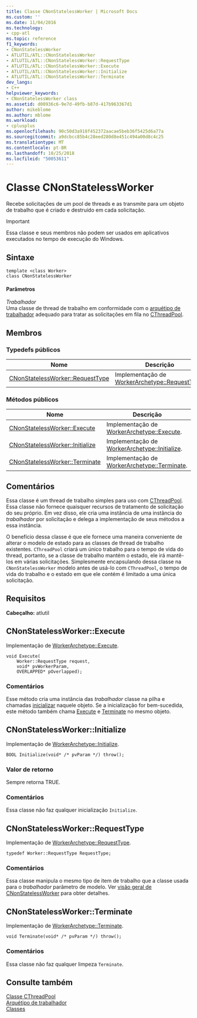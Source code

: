 ```yaml
---
title: Classe CNonStatelessWorker | Microsoft Docs
ms.custom: ''
ms.date: 11/04/2016
ms.technology:
- cpp-atl
ms.topic: reference
f1_keywords:
- CNonStatelessWorker
- ATLUTIL/ATL::CNonStatelessWorker
- ATLUTIL/ATL::CNonStatelessWorker::RequestType
- ATLUTIL/ATL::CNonStatelessWorker::Execute
- ATLUTIL/ATL::CNonStatelessWorker::Initialize
- ATLUTIL/ATL::CNonStatelessWorker::Terminate
dev_langs:
- C++
helpviewer_keywords:
- CNonStatelessWorker class
ms.assetid: d00936c6-9e7d-49fb-b87d-417b963367d1
author: mikeblome
ms.author: mblome
ms.workload:
- cplusplus
ms.openlocfilehash: 90c50d3a918f452372aacae5beb36f5425d6a77a
ms.sourcegitcommit: a9dcbcc85b4c28eed280d8e451c494a00d8c4c25
ms.translationtype: MT
ms.contentlocale: pt-BR
ms.lasthandoff: 10/25/2018
ms.locfileid: "50053611"
---
```

# <a name="cnonstatelessworker-class"></a>Classe CNonStatelessWorker

Recebe solicitações de um pool de threads e as transmite para um objeto de trabalho que é criado e destruído em cada solicitação.

> [!IMPORTANT]
>  Essa classe e seus membros não podem ser usados em aplicativos executados no tempo de execução do Windows.

## <a name="syntax"></a>Sintaxe

```
template <class Worker>
class CNonStatelessWorker
```

#### <a name="parameters"></a>Parâmetros

*Trabalhador*<br/>
Uma classe de thread de trabalho em conformidade com o [arquétipo de trabalhador](../../atl/reference/worker-archetype.md) adequado para tratar as solicitações em fila no [CThreadPool](../../atl/reference/cthreadpool-class.md).

## <a name="members"></a>Membros

### <a name="public-typedefs"></a>Typedefs públicos

|Nome|Descrição|
|----------|-----------------|
|[CNonStatelessWorker::RequestType](#requesttype)|Implementação de [WorkerArchetype::RequestType](worker-archetype.md#requesttype).|

### <a name="public-methods"></a>Métodos públicos

|Nome|Descrição|
|----------|-----------------|
|[CNonStatelessWorker::Execute](#execute)|Implementação de [WorkerArchetype::Execute](worker-archetype.md#execute).|
|[CNonStatelessWorker::Initialize](#initialize)|Implementação de [WorkerArchetype::Initialize](worker-archetype.md#initialize).|
|[CNonStatelessWorker::Terminate](#terminate)|Implementação de [WorkerArchetype::Terminate](worker-archetype.md#terminate).|

## <a name="remarks"></a>Comentários

Essa classe é um thread de trabalho simples para uso com [CThreadPool](../../atl/reference/cthreadpool-class.md). Essa classe não fornece quaisquer recursos de tratamento de solicitação do seu próprio. Em vez disso, ele cria uma instância de uma instância do *trabalhador* por solicitação e delega a implementação de seus métodos a essa instância.

O benefício dessa classe é que ele fornece uma maneira conveniente de alterar o modelo de estado para as classes de thread de trabalho existentes. `CThreadPool` criará um único trabalho para o tempo de vida do thread, portanto, se a classe de trabalho mantém o estado, ele irá mantê-los em várias solicitações. Simplesmente encapsulando dessa classe na `CNonStatelessWorker` modelo antes de usá-lo com `CThreadPool`, o tempo de vida do trabalho e o estado em que ele contém é limitado a uma única solicitação.

## <a name="requirements"></a>Requisitos

**Cabeçalho:** atlutil

##  <a name="execute"></a>  CNonStatelessWorker::Execute

Implementação de [WorkerArchetype::Execute](worker-archetype.md#execute).

```
void Execute(
    Worker::RequestType request,
    void* pvWorkerParam,
    OVERLAPPED* pOverlapped);
```

### <a name="remarks"></a>Comentários

Esse método cria uma instância das *trabalhador* classe na pilha e chamadas [inicializar](worker-archetype.md#initialize) naquele objeto. Se a inicialização for bem-sucedida, este método também chama [Execute](worker-archetype.md#execute) e [Terminate](worker-archetype.md#terminate) no mesmo objeto.

##  <a name="initialize"></a>  CNonStatelessWorker::Initialize

Implementação de [WorkerArchetype::Initialize](worker-archetype.md#initialize).

```
BOOL Initialize(void* /* pvParam */) throw();
```

### <a name="return-value"></a>Valor de retorno

Sempre retorna TRUE.

### <a name="remarks"></a>Comentários

Essa classe não faz qualquer inicialização `Initialize`.

##  <a name="requesttype"></a>  CNonStatelessWorker::RequestType

Implementação de [WorkerArchetype::RequestType](worker-archetype.md#requesttype).

```
typedef Worker::RequestType RequestType;
```

### <a name="remarks"></a>Comentários

Essa classe manipula o mesmo tipo de item de trabalho que a classe usada para o *trabalhador* parâmetro de modelo. Ver [visão geral de CNonStatelessWorker](../../atl/reference/cnonstatelessworker-class.md) para obter detalhes.

##  <a name="terminate"></a>  CNonStatelessWorker::Terminate

Implementação de [WorkerArchetype::Terminate](worker-archetype.md#terminate).

```
void Terminate(void* /* pvParam */) throw();
```

### <a name="remarks"></a>Comentários

Essa classe não faz qualquer limpeza `Terminate`.

## <a name="see-also"></a>Consulte também

[Classe CThreadPool](../../atl/reference/cthreadpool-class.md)<br/>
[Arquétipo de trabalhador](../../atl/reference/worker-archetype.md)<br/>
[Classes](../../atl/reference/atl-classes.md)

